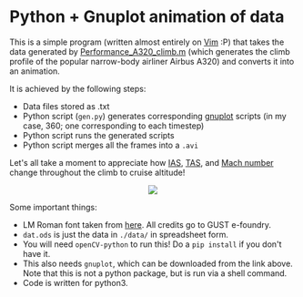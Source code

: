 # Python + Gnuplot animation of data
This is a simple program (written almost entirely on [Vim](https://www.vim.org/) :P) that takes the data generated by [Performance_A320_climb.m](https://github.com/willcmc/flight-mech/blob/main/Performance_A320_climb.m) (which generates the climb profile of the popular narrow-body airliner Airbus A320) and converts it into an animation.

It is achieved by the following steps:
- Data files stored as .txt
- Python script (`gen.py`) generates corresponding [gnuplot](http://www.gnuplot.info/) scripts (in my case, 360; one corresponding to each timestep)
- Python script runs the generated scripts
- Python script merges all the frames into a `.avi`

Let's all take a moment to appreciate how [IAS](https://en.wikipedia.org/wiki/Indicated_airspeed), [TAS](https://en.wikipedia.org/wiki/True_airspeed), and [Mach number](https://en.wikipedia.org/wiki/Mach_number) change throughout the climb to cruise altitude!

<p align="center">
  <img src="https://user-images.githubusercontent.com/52452181/120906326-268ac000-c676-11eb-97cd-700d9bb6bb02.gif" />
</p>

Some important things:
- LM Roman font taken from [here](https://www.fontsquirrel.com/fonts/latin-modern-roman). All credits go to GUST e-foundry.
- `dat.ods` is just the data in `./data/` in spreadsheet form.
- You will need `openCV-python` to run this! Do a `pip install` if you don't have it.
- This also needs `gnuplot`, which can be downloaded from the link above. Note that this is not a python package, but is run via a shell command.
- Code is written for python3.
